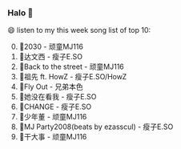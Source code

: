 

### Halo 👋

😄 listen to my this week song list of top 10:

0. 🌈2030 - 顽童MJ116
1. 🌈达文西 - 瘦子E.SO
2. 🌈Back to the street - 顽童MJ116
3. 🌈祖先 ft. HowZ - 瘦子E.SO/HowZ
4. 🌈Fly Out - 兄弟本色
5. 🌈她没在看我 - 瘦子E.SO
6. 🌈CHANGE - 瘦子E.SO
7. 🌈少年董  - 顽童MJ116
8. 🌈MJ Party2008(beats by ezasscul) - 瘦子E.SO
9. 🌈干大事  - 顽童MJ116

